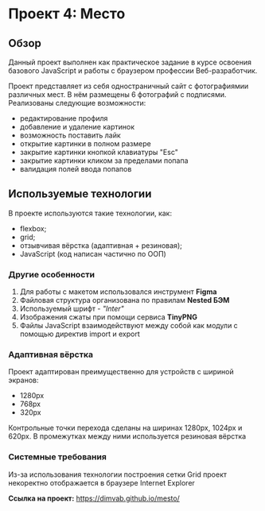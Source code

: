 # Проект 4: Место

## Обзор
Данный проект выполнен как практическое задание в курсе освоения базового JavaScript и работы с браузером профессии Веб-разработчик.

Проект представляет из себя одностраничный сайт с фотографиямии различных мест. В нём размещены 6 фотографий с подписями. Реализованы следующие возможности:
* редактирование профиля
* добавление и удаление картинок
* возможность поставить лайк
* открытие картинки в полном размере
* закрытие картинки кнопкой клавиатуры "Esc"
* закрытие картинки кликом за пределами попапа
* валидация полей ввода попапов

## Используемые технологии
В проекте используются такие технологии, как:
* flexbox;
* grid;
* отзывчивая вёрстка (адаптивная + резиновая);
* JavaScript (код написан частично по ООП)

### Другие особенности
1. Для работы с макетом использовался инструмент **Figma**
2. Файловая структура организована по правилам **Nested БЭМ**
3. Используемый шрифт - *"Inter"*
4. Изображения сжаты при помощи сервиса **TinyPNG**
5. Файлы JavaScript взаимодействуют между собой как модули с помощью директив import и export

### Адаптивная вёрстка
Проект адаптирован преимущественно для устройств с шириной экранов:
* 1280px
* 768px
* 320px

Контрольные точки перехода сделаны на ширинах 1280px, 1024px и 620px. В промежутках между ними используется резиновая вёрстка

### Системные требования
Из-за использования технологии построения сетки Grid проект некоректно отображается в браузере Internet Explorer

**Ссылка на проект:**
https://dimvab.github.io/mesto/
